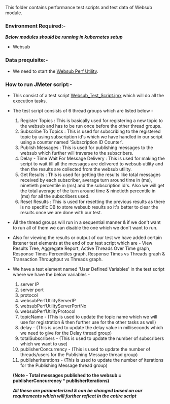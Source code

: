This folder contains performance test scripts and test data of Websub module.

### Environment Required:-
***Below modules should be running in kubernetes setup***

* Websub

### Data prequisite:-
* We need to start the [Websub Perf Utility](https://github.com/mosip/mosip-performance-tests-mt/tree/1.2.0/utilities/websub-perf-utility).

### How to run JMeter script:-
* This consist of a test script [Websub_Test_Script.jmx](https://github.com/mosip/mosip-performance-tests-mt/blob/1.2.0/commons/websub/script/Websub_Test_Script.jmx) which will do all the execution tasks.
* The test script consists of 6 thread groups which are listed below - 
   1. Register Topics : This is basically used for registering a new topic to the websub and has to be run once before the other thread groups.
   2. Subscribe To Topics : This is used for subscribing to the registered topic by using subscription id's which we have handled in our script using a counter named 'Subscription ID Counter'.
   3. Publish Messages : This is used for publishing messages to the websub which further will traverse to the subscribers.
   4. Delay - Time Wait For Message Delivery : This is used for making the script to wait till all the messages are delivered to websub utility and then the results are collected from the websub utility.
   5. Get Results : This is used for getting the results like total messages received by each subscriber, average turn around time in (ms), ninetieth percentile in (ms) and the subscription id's. Also we will get the total average of the turn around time & ninetieth percentile in (ms) for all the subscribers used.
   6. Reset Results : This is used for resetting the previous results as there is no specific DB to store websub results so it's better to clear the results once we are done with our test.
      
* All the thread groups will run in a sequential manner & if we don't want to run all of them we can disable the one which we don't want to run.
* Also for viewing the results or output of our test we have added certain listener test elements at the end of our test script which are - View Results Tree, Aggregate Report, Active Threads Over Time graph, Response Times Percentiles graph, Response Times vs Threads graph & Transaction Throughput vs Threads graph.
* We have a test element named 'User Defined Variables' in the test script where we have the below variables - 
   1. server IP
   2. server port
   3. protocol
   4. websubPerfUtilityServerIP
   5. websubPerfUtilityServerPortNo
   6. websubPerfUtilityProtocol
   7. topicName - (This is used to update the topic name which we will use for registration & then further use for the other tasks as well)
   8. delay - (This is used to update the delay value in milliseconds which we need to give for the Delay thread group)
   9. totalSubscribers - (This is used to update the number of subscribers which we want to use)
   10. publisherConcurrency - (This is used to update the number of threads/users for the Publishing Message thread group)
   11. publisherIterations - (This is used to update the number of iterations for the Publishing Message thread group)
   
   **(Note - Total messages published to the websub = publisherConcurrency * publisherIterations)**
   
  ***All these are parameterized & can be changed based on our requirements which will further reflect in the entire script***
